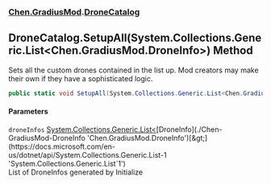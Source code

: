 
### [Chen.GradiusMod](./Chen-GradiusMod 'Chen.GradiusMod').[DroneCatalog](./Chen-GradiusMod-DroneCatalog 'Chen.GradiusMod.DroneCatalog')

## DroneCatalog.SetupAll(System.Collections.Generic.List&lt;Chen.GradiusMod.DroneInfo&gt;) Method
Sets all the custom drones contained in the list up. Mod creators may make their own if they have a sophisticated logic.  
```csharp
public static void SetupAll(System.Collections.Generic.List<Chen.GradiusMod.DroneInfo> droneInfos);
```

#### Parameters
<a name='Chen-GradiusMod-DroneCatalog-SetupAll(System-Collections-Generic-List-Chen-GradiusMod-DroneInfo-)-droneInfos'></a>
`droneInfos` [System.Collections.Generic.List&lt;](https://docs.microsoft.com/en-us/dotnet/api/System.Collections.Generic.List-1 'System.Collections.Generic.List`1')[DroneInfo](./Chen-GradiusMod-DroneInfo 'Chen.GradiusMod.DroneInfo')[&gt;](https://docs.microsoft.com/en-us/dotnet/api/System.Collections.Generic.List-1 'System.Collections.Generic.List`1')  
List of DroneInfos generated by Initialize  
  
